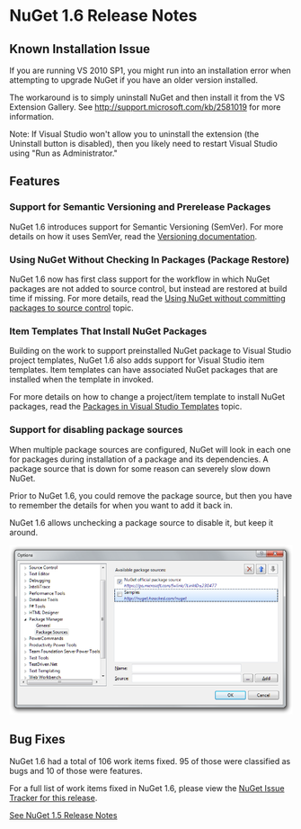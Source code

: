 ﻿# NuGet 1.6 Release Notes

## Known Installation Issue
If you are running VS 2010 SP1, you might run into an installation error when attempting to upgrade 
NuGet if you have an older version installed.

The workaround is to simply uninstall NuGet and then install it from the VS Extension Gallery.  See
<a href="http://support.microsoft.com/kb/2581019">http://support.microsoft.com/kb/2581019</a> for more information.

Note: If Visual Studio won't allow you to uninstall the extension (the Uninstall button is disabled),
then you likely need to restart Visual Studio using "Run as Administrator."

## Features

### Support for Semantic Versioning and Prerelease Packages
NuGet 1.6 introduces support for Semantic Versioning (SemVer). For more details on how it uses 
SemVer, read the [Versioning documentation](../Reference/Versioning).

### Using NuGet Without Checking In Packages (Package Restore)
NuGet 1.6 now has first class support for the workflow in which NuGet packages are not added 
to source control, but instead are restored at build time if missing. For more details, read 
the [Using NuGet without committing packages to source control](../Workflows/Using-NuGet-without-committing-packages) 
topic.

### Item Templates That Install NuGet Packages 
Building on the work to support preinstalled NuGet package to Visual Studio project templates, 
NuGet 1.6 also adds support for Visual Studio item templates. Item templates can have associated 
NuGet packages that are installed when the template in invoked.

For more details on how to change a project/item template to install NuGet packages, read the 
[Packages in Visual Studio Templates](../Reference/Packages-in-Visual-Studio-Templates) topic.

### Support for disabling package sources
When multiple package sources are configured, NuGet will look in each one for packages during 
installation of a package and its dependencies. A package source that is down for some reason 
can severely slow down NuGet.

Prior to NuGet 1.6, you could remove the package source, but then you have to remember the details 
for when you want to add it back in.

NuGet 1.6 allows unchecking a package source to disable it, but keep it around.

![Disabling a package](../Start-Here/images/package-source-with-disabled-source.png)

## Bug Fixes
NuGet 1.6 had a total of 106 work items fixed. 95 of those were classified as bugs and 10 of those were 
features.

For a full list of work items fixed in NuGet 1.6, please view the [NuGet Issue Tracker for this release](http://nuget.codeplex.com/workitem/list/advanced?keyword=&status=Closed&type=All&priority=All&release=NuGet%201.6&assignedTo=All&component=All&sortField=Votes&sortDirection=Descending&page=0).

[See NuGet 1.5 Release Notes](/docs/release-notes/nuget-1.5)
